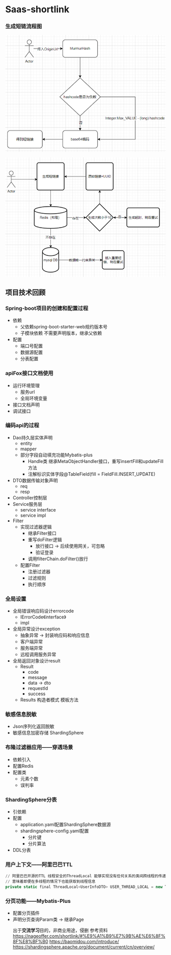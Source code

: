 # Saas-shortlink
### 生成短链流程图
![processing.png](processing.png)

![processing_.png](processing_.png)

## 项目技术回顾
### Spring-boot项目的创建和配置过程
- 依赖
    - 父依赖spring-boot-starter-web规约版本号
    - 子模块依赖 不需要声明版本，继承父依赖
- 配置
    - 端口号配置
    - 数据源配置
    - 分表配置
### apiFox接口文档使用
- 运行环境管理
    - 服务url
    - 全局环境变量
- 接口文档声明
- 调试接口
### 编码api的过程
- Dao持久层实体声明
    - entity
    - mapper
    - 部分字段自动填充功能Mybatis-plus
        - Handle类 继承MetaObjectHandler接口，重写insertFill和updateFill方法
        - 注解标识实体字段@TableField(fill = FieldFill.INSERT_UPDATE)
- DTO数据传输对象声明
    - req
    - resp
- Controller控制层
- Service服务层
    - service interface
    - service impl
- Filter
    - 实现过滤器逻辑
        - 继承Filter接口
        - 重写doFilter逻辑
            - 放行接口 -> 后续使用网关，可忽略
            - 验证登录
        - 调用filterChain.doFilter()放行
    - 配置Filter
        - 注册过滤器
        - 过滤规则
        - 执行顺序
### 全局设置
- 全局错误响应码设计errorcode
    - IErrorCode《interface》
    - impl
- 全局异常设计exception
    - 抽象异常 -> 封装响应码和响应信息
    - 客户端异常
    - 服务端异常
    - 远程调用服务异常
- 全局返回对象设计result
    - Result
        - code
        - message
        - data -> dto
        - requestId
        - success
    - Results 构造者模式 模板方法
### 敏感信息脱敏
- Json序列化返回脱敏
- 敏感信息加密存储 ShardingSphere
### 布隆过滤器应用——穿透场景
- 依赖引入
- 配置Redis
- 配置类
    - 元素个数
    - 误判率
### ShardingSphere分表
- 引依赖
- 配置
    - application.yaml配置ShardingSphere数据源
    - shardingsphere-config.yaml配置
        - 分片键
        - 分片算法
- DDL分表
### 用户上下文——阿里巴巴TTL
```sql
// 阿里巴巴开源的TTL 线程安全的ThreadLocal 能够实现没有任何关系的类间跨线程的传递
// 意味着即便在多线程的情况下也能获取到线程信息
private static final ThreadLocal<UserInfoDTO> USER_THREAD_LOCAL = new TransmittableThreadLocal<>();
```
### 分页功能——Mybatis-Plus
- 配置分页插件
- 声明分页查询Param类 -> 继承Page<Object>

出于**交流学习**目的，非商业用途，侵删
参考资料
https://nageoffer.com/shortlink/#%E9%A1%B9%E7%9B%AE%E6%8F%8F%E8%BF%B0
https://baomidou.com/introduce/
https://shardingsphere.apache.org/document/current/cn/overview/